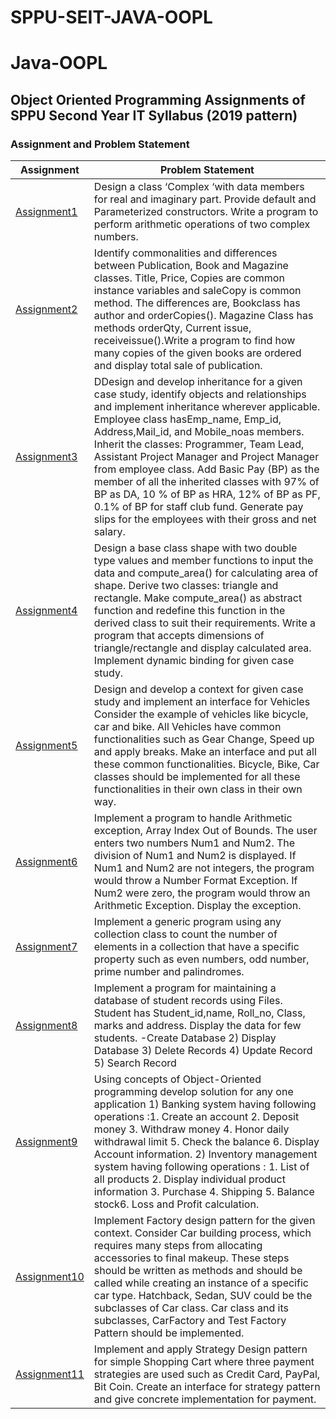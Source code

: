# SPPU-SEIT-JAVA-OOPL
# Java-OOPL

## Object Oriented Programming Assignments of SPPU Second Year IT Syllabus (2019 pattern)

### Assignment and Problem Statement
|Assignment|Problem Statement|
|---|---|
|[Assignment1](https://github.com/mukundahire03/SPPU-SEIT-JAVA-OOPL/tree/main/Assignment-1)|Design a class ‘Complex ‘with data members for real and imaginary part. Provide default and Parameterized constructors. Write a program to perform arithmetic operations of two complex numbers.|
|[Assignment2](https://github.com/mukundahire03/SPPU-SEIT-JAVA-OOPL/tree/main/Assignment-2)|Identify commonalities and differences between Publication, Book and Magazine classes. Title, Price, Copies are common instance variables and saleCopy is common method. The differences are, Bookclass has author and orderCopies(). Magazine Class has methods orderQty, Current issue, receiveissue().Write a program to find how many copies of the given books are ordered and display total sale of publication.|
|[Assignment3](https://github.com/mukundahire03/SPPU-SEIT-JAVA-OOPL/tree/main/Assignment-3)|DDesign and develop inheritance for a given case study, identify objects and relationships and implement inheritance wherever applicable. Employee class hasEmp_name, Emp_id, Address,Mail_id, and Mobile_noas members. Inherit the classes: Programmer, Team Lead, Assistant Project Manager and Project Manager from employee class. Add Basic Pay (BP) as the member of all the inherited classes with 97% of BP as DA, 10 % of BP as HRA, 12% of BP as PF, 0.1% of BP for staff club fund. Generate pay slips for the employees with their gross and net salary.|
|[Assignment4](https://github.com/mukundahire03/SPPU-SEIT-JAVA-OOPL/tree/main/Assignment-4)|Design a base class shape with two double type values and member functions to input the data and compute_area() for calculating area of shape. Derive two classes: triangle and rectangle. Make compute_area() as abstract function and redefine this function in the derived class to suit their requirements. Write a program that accepts dimensions of triangle/rectangle and display calculated area. Implement dynamic binding for given case study.|
|[Assignment5](https://github.com/mukundahire03/SPPU-SEIT-JAVA-OOPL/tree/main/Assignment-5)|Design and develop a context for given case study and implement an interface for Vehicles Consider the example of vehicles like bicycle, car and bike. All Vehicles have common functionalities such as Gear Change, Speed up and apply breaks. Make an interface and put all these common functionalities. Bicycle, Bike, Car classes should be implemented for all these functionalities in their own class in their own way.|
|[Assignment6](https://github.com/mukundahire03/SPPU-SEIT-JAVA-OOPL/tree/main/Assignment-6)|Implement a program to handle Arithmetic exception, Array Index Out of Bounds. The user enters two numbers Num1 and Num2. The division of Num1 and Num2 is displayed. If Num1 and Num2 are not integers, the program would throw a Number Format Exception. If Num2 were zero, the program would throw an Arithmetic Exception. Display the exception.|
|[Assignment7](https://github.com/mukundahire03/SPPU-SEIT-JAVA-OOPL/tree/main/Assignment-7)|Implement a generic program using any collection class to count the number of elements in a collection that have a specific property such as even numbers, odd number, prime number and palindromes.|
|[Assignment8](https://github.com/mukundahire03/SPPU-SEIT-JAVA-OOPL/tree/main/Assignment-8)|Implement a program for maintaining a database of student records using Files. Student has Student_id,name, Roll_no, Class, marks and address. Display the data for few students. -Create Database 2) Display Database 3) Delete Records 4) Update Record 5) Search Record|
|[Assignment9](https://github.com/mukundahire03/SPPU-SEIT-JAVA-OOPL/tree/main/Assignment-9)|Using concepts of Object-Oriented programming develop solution for any one application 1) Banking system having following operations :1. Create an account 2. Deposit money 3. Withdraw money 4. Honor daily withdrawal limit 5. Check the balance 6. Display Account information. 2) Inventory management system having following operations : 1. List of all products 2. Display individual product information 3. Purchase 4. Shipping 5. Balance stock6. Loss and Profit calculation.|
|[Assignment10](https://github.com/mukundahire03/SPPU-SEIT-JAVA-OOPL/tree/main/Assignment-10)|Implement Factory design pattern for the given context. Consider Car building process, which requires many steps from allocating accessories to final makeup. These steps should be written as methods and should be called while creating an instance of a specific car type. Hatchback, Sedan, SUV could be the subclasses of Car class. Car class and its subclasses, CarFactory and Test Factory Pattern should be implemented.|
|[Assignment11](https://github.com/mukundahire03/SPPU-SEIT-JAVA-OOPL/tree/main/Assignment-11)|Implement and apply Strategy Design pattern for simple Shopping Cart where three payment strategies are used such as Credit Card, PayPal, Bit Coin. Create an interface for strategy pattern and give concrete implementation for payment.|
